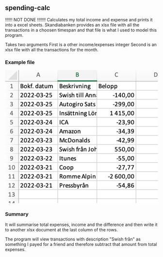 ## spending-calc
!!!!!! NOT DONE !!!!!!!
Calculates my total income and expense and prints it into a excel sheets.
Skandiabanken provides an xlsx file with all the transactions in a choosen 
timespan and that file is what I used to model this program. 

Takes two arguments
First is a other income/expenses integer
Second is an xlsx file with all the transactions for the month.

### Example file
![Example table in Excel](ExampleFile.png)


### Summary
It will summarise total expenses, income and the difference and then write it to 
another xlsx document at the last column of the rows.


The program will view transactions with description "Swish från" as something I 
payed for a friend and therefore subtract that amount from total expenses. 
